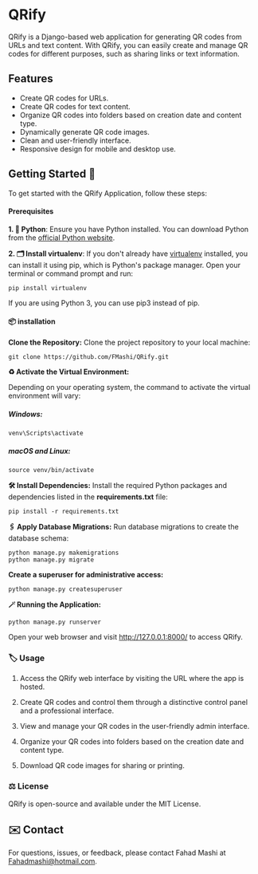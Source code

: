 # QRify

QRify is a Django-based web application for generating QR codes from URLs and text content. With QRify, you can easily create and manage QR codes for different purposes, such as sharing links or text information.

<!-- ![QRify Logo](logo.png) -->

## Features

- Create QR codes for URLs.
- Create QR codes for text content.
- Organize QR codes into folders based on creation date and content type.
- Dynamically generate QR code images.
- Clean and user-friendly interface.
- Responsive design for mobile and desktop use.

## Getting Started 🚀

To get started with the QRify Application, follow these steps:

#### Prerequisites

**1. 🐍 Python**: Ensure you have Python installed. You can download Python from the [official Python website](https://www.python.org/downloads/).

**2. 🗂️ Install virtualenv**:
If you don't already have [virtualenv](https://packaging.python.org/en/latest/guides/installing-using-pip-and-virtual-environments/) installed, you can install it using pip, which is Python's package manager. Open your terminal or command prompt and run:

```shell
pip install virtualenv
```

If you are using Python 3, you can use pip3 instead of pip.

#### 📦 installation

**Clone the Repository:** Clone the project repository to your local machine:

```shell
git clone https://github.com/FMashi/QRify.git
```

**♻️ Activate the Virtual Environment:**

Depending on your operating system, the command to activate the virtual environment will vary:

##### Windows:

```shell
venv\Scripts\activate
```

##### macOS and Linux:

```shell
source venv/bin/activate
```

**🛠️ Install Dependencies:** Install the required Python packages and dependencies listed in the **requirements.txt** file:

```shell
pip install -r requirements.txt
```

**🖇️ Apply Database Migrations:** Run database migrations to create the database schema:

```shell
python manage.py makemigrations
python manage.py migrate
```

**Create a superuser for administrative access:**

```shell
python manage.py createsuperuser
```

**🪄 Running the Application:**

```shell
python manage.py runserver
```

Open your web browser and visit http://127.0.0.1:8000/ to access QRify.

### 🏷️ Usage

1. Access the QRify web interface by visiting the URL where the app is hosted.

2. Create QR codes and control them through a distinctive control panel and a professional interface.

3. View and manage your QR codes in the user-friendly admin interface.

4. Organize your QR codes into folders based on the creation date and content type.

5. Download QR code images for sharing or printing.

### ⚖️ License

QRify is open-source and available under the MIT License.

## ✉️ Contact

For questions, issues, or feedback, please contact Fahad Mashi at [Fahadmashi@hotmail.com](mailto:Fahadmashi@hotmail.com).
